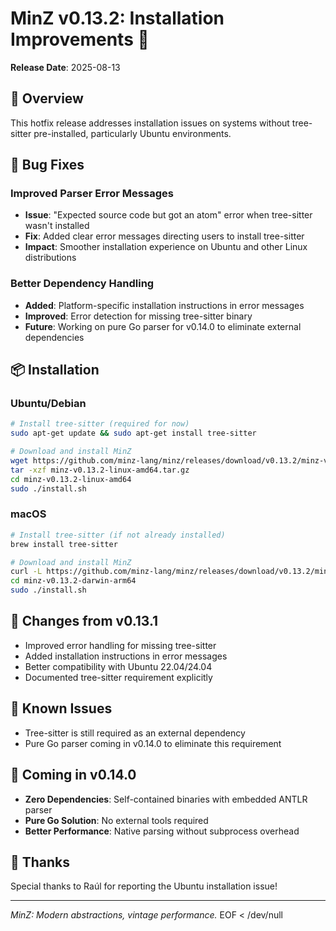 # MinZ v0.13.2: Installation Improvements 🔧

**Release Date**: 2025-08-13

## 🎯 Overview

This hotfix release addresses installation issues on systems without tree-sitter pre-installed, particularly Ubuntu environments.

## 🐛 Bug Fixes

### Improved Parser Error Messages
- **Issue**: "Expected source code but got an atom" error when tree-sitter wasn't installed
- **Fix**: Added clear error messages directing users to install tree-sitter
- **Impact**: Smoother installation experience on Ubuntu and other Linux distributions

### Better Dependency Handling
- **Added**: Platform-specific installation instructions in error messages
- **Improved**: Error detection for missing tree-sitter binary
- **Future**: Working on pure Go parser for v0.14.0 to eliminate external dependencies

## 📦 Installation

### Ubuntu/Debian
```bash
# Install tree-sitter (required for now)
sudo apt-get update && sudo apt-get install tree-sitter

# Download and install MinZ
wget https://github.com/minz-lang/minz/releases/download/v0.13.2/minz-v0.13.2-linux-amd64.tar.gz
tar -xzf minz-v0.13.2-linux-amd64.tar.gz
cd minz-v0.13.2-linux-amd64
sudo ./install.sh
```

### macOS
```bash
# Install tree-sitter (if not already installed)
brew install tree-sitter

# Download and install MinZ
curl -L https://github.com/minz-lang/minz/releases/download/v0.13.2/minz-v0.13.2-darwin-arm64.tar.gz | tar -xz
cd minz-v0.13.2-darwin-arm64
sudo ./install.sh
```

## 🔄 Changes from v0.13.1

- Improved error handling for missing tree-sitter
- Added installation instructions in error messages
- Better compatibility with Ubuntu 22.04/24.04
- Documented tree-sitter requirement explicitly

## 📝 Known Issues

- Tree-sitter is still required as an external dependency
- Pure Go parser coming in v0.14.0 to eliminate this requirement

## 🚀 Coming in v0.14.0

- **Zero Dependencies**: Self-contained binaries with embedded ANTLR parser
- **Pure Go Solution**: No external tools required
- **Better Performance**: Native parsing without subprocess overhead

## 🙏 Thanks

Special thanks to Raúl for reporting the Ubuntu installation issue\!

---

*MinZ: Modern abstractions, vintage performance.*
EOF < /dev/null